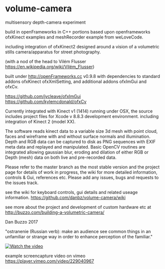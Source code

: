 # volume-camera
multisensory depth-camera experiment

build in openFrameworks in C++
portions based upon openframeworks ofxKinect examples and meshRecorder example from weLoveCode.

including integration of ofxKinect2
designed around a vision of a volumetric stills camera/apparatus for street photography.

(with a nod of the head to Vilém Flusser https://en.wikipedia.org/wiki/Vilém_Flusser)

built under http://openFrameworks.cc v0.9.8 with dependencies to standard addons ofxKinect ofxXmlSetting, and additional addons ofxImGui and ofxCv.

https://github.com/jvcleave/ofxImGui
https://github.com/kylemcdonald/ofxCv

Currently integrated with Kinect v1 (1414) running under OSX, the source includes project files for Xcode v 8.8.3 development environment. including integration of Kinect 2 (model XX).

The software reads kinect data to a variable size 3d mesh with point cloud, faces and wireframe with and without surface normals and illumination. Depth and RGB data can be captured to disk as PNG sequences with EXIF meta data and replayed and manipulated.
Basic OpenCV routines are integrated allowing gaussian blur, eroding and dilation of either RGB or Depth (mesh) data on both live and pre-recorded data.

Please refer to the master branch as the most stable version and the project page for details of work in progress, the wiki for more detailed information, controls & Gui, references etc.
Please add any issues, bugs and requests to the issues track.

see the wiki for keyboard controls, gui details and related useage information. https://github.com/danbz/volume-camera/wiki

see more about the project and development of custom hardware etc at http://buzzo.com/building-a-volumetric-camera/

Dan Buzzo 2017


"ostranenie (Russian verb): make an audience see common things in an unfamiliar or strange way in order to enhance perception of the familiar."

[![Watch the video](http://buzzo.com/wp-content/uploads/2017/06/Screen-Shot-2017-06-01-at-20.29.59.png)](https://player.vimeo.com/video/229040967)

example screencapture video on vimeo https://player.vimeo.com/video/229040967
